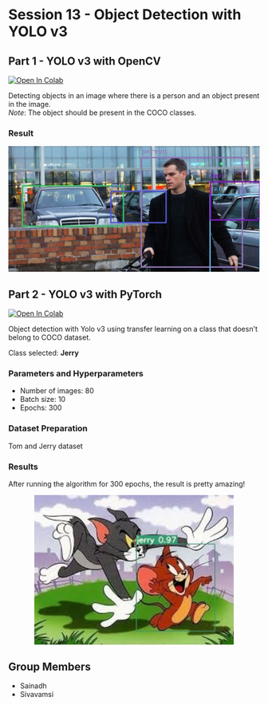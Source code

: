 # Session 13 - Object Detection with YOLO v3

## Part 1 - YOLO v3 with OpenCV

[![Open In Colab](https://colab.research.google.com/assets/colab-badge.svg)](https://github.com/abishek-raju/EVA4B2/blob/master/S13/EVA4S13_OpenCV_Yolo_v3.ipynb)

Detecting objects in an image where there is a person and an object present in the image.  
_Note_: The object should be present in the COCO classes.

### Result

<p style='text-align:center;'>
  <img src="image_yolo.jpg" />
</p>

## Part 2 - YOLO v3 with PyTorch

[![Open In Colab](https://colab.research.google.com/assets/colab-badge.svg)](https://colab.research.google.com/drive/1Yq6VL8uqf18-1wZzerHLn5k-ey4MuTbx)

Object detection with Yolo v3 using transfer learning on a class that doesn't belong to COCO dataset.

Class selected: **Jerry**



### Parameters and Hyperparameters

- Number of images: 80
- Batch size: 10
- Epochs: 300

### Dataset Preparation

Tom and Jerry dataset


### Results

After running the algorithm for 300 epochs, the result is pretty amazing!

<p style="text-align:center;">
  <img src="jerry_individual.jpeg" width="400" />

</p>

## Group Members

- Sainadh
- Sivavamsi

